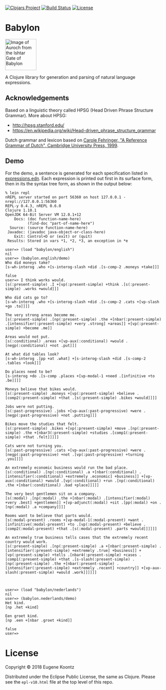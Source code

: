 [![Clojars Project](https://img.shields.io/clojars/v/babylon.svg)](https://clojars.org/babylon)
[![Build Status](https://secure.travis-ci.org/ekoontz/babylon.png?branch=master)](http://travis-ci.org/ekoontz/babylon)
[![License](https://img.shields.io/badge/License-EPL%201.0-red.svg)](https://opensource.org/licenses/EPL-1.0)

# Babylon

<div>
  <a href="https://en.wikipedia.org/wiki/Ishtar_Gate">
    <img alt="Image of Auroch from the Ishtar Gate of Babylon" 
         src="https://www.ancient.eu/uploads/images/738.jpg?v=1485682813" height="100">
  </a>
</div>

A Clojure library for generation and parsing of natural language expressions.

## Acknowledgements

Based on a linguistic theory called HPSG (Head Driven Phrase Structure Grammar). More about HPSG:

- http://hpsg.stanford.edu/
- https://en.wikipedia.org/wiki/Head-driven_phrase_structure_grammar

Dutch grammar and lexicon based on [Carole Fehringer, "A Reference Grammar of Dutch", Cambridge University Press, 1999](https://books.google.nl/books/about/A_Reference_Grammar_of_Dutch.html?id=hXZNkFqILp0C&redir_esc=y). 

## Demo

For the demo, a sentence is generated for each specification listed in
<a href="https://github.com/ekoontz/babylon/blob/master/src/babylon/english/expressions.edn">expressions.edn</a>. 
Each expression is printed out first in its surface form, then in its the syntax tree form, as shown in the output below:

```
% lein repl
nREPL server started on port 56360 on host 127.0.0.1 - nrepl://127.0.0.1:56360
REPL-y 0.4.3, nREPL 0.6.0
Clojure 1.10.1
OpenJDK 64-Bit Server VM 12.0.1+12
    Docs: (doc function-name-here)
          (find-doc "part-of-name-here")
  Source: (source function-name-here)
 Javadoc: (javadoc java-object-or-class-here)
    Exit: Control+D or (exit) or (quit)
 Results: Stored in vars *1, *2, *3, an exception in *e

user=> (load "babylon/english")
nil
user=> (babylon.english/demo)
Who did moneys take?
[s-wh-interog .who +[s-interog-slash +did .[s-comp-2 .moneys +take]]]

false
user=> I think works would.
[s(:present-simple) .I +[vp(:present-simple) +think .[s(:present-simple) .works +would]]]

Who did cats go to?
[s-wh-interog .who +[s-interog-slash +did .[s-comp-2 .cats +[vp-slash +go .to]]]]

The very strong areas become me.
[s(:present-simple) .[np(:present-simple) .the +[nbar(:present-simple) .[intensifier(:present-simple) +very .strong] +areas]] +[vp(:present-simple) +become .me]]

Areas would not put.
[s(:conditional) .areas +[vp-aux(:conditional) +would .[negp(:conditional) +not .put]]]

At what did tables look?
[s-wh-interog .[pp +at .what] +[s-interog-slash +did .[s-comp-2 .tables +look]]]

Do places need to be?
[s-interog +do .[s-comp .places +[vp-modal-1 +need .[infinitive +to .be]]]]

Moneys believe that bikes would.
[s(:present-simple) .moneys +[vp(:present-simple) +believe .[comp2(:present-simple) +that .[s(:present-simple) .bikes +would]]]]

Jobs were not putting.
[s(:past-progressive) .jobs +[vp-aux(:past-progressive) +were .[negp(:past-progressive) +not .putting]]]

Bikes move the studies that felt.
[s(:present-simple) .bikes +[vp(:present-simple) +move .[np(:present-simple) .the +[nbar3(:present-simple) +studies .[comp1(:present-simple) +that .felt]]]]]

Cats were not turning you.
[s(:past-progressive) .cats +[vp-aux(:past-progressive) +were .[negp(:past-progressive) +not .[vp(:past-progressive) +turning .you]]]]

An extremely economic business would run the bad place.
[s(:conditional) .[np(:conditional) .a +[nbar(:conditional) .[intensifier(:conditional) +extremely .economic] +business]] +[vp-aux(:conditional) +would .[vp(:conditional) +run .[np(:conditional) .the +[nbar(:conditional) .bad +place]]]]]

The very best gentlemen sit on a company.
[s(:modal) .[np(:modal) .the +[nbar(:modal) .[intensifier(:modal) +very .best] +gentlemen]] +[vp-adjunct(:modal) +sit .[pp(:modal) +on .[np(:modal) .a +company]]]]

Rooms want to believe that parts would.
[s(:modal-present) .rooms +[vp-modal-1(:modal-present) +want .[infinitive(:modal-present) +to .[vp(:modal-present) +believe .[comp2(:modal-present) +that .[s(:modal-present) .parts +would]]]]]]

An extremely true business tells cases that the extremely recent country would work.
[s(:present-simple) .[np(:present-simple) .a +[nbar(:present-simple) .[intensifier(:present-simple) +extremely .true] +business]] +[vp(:present-simple) +tells .[nbar4(:present-simple) +cases .[comp1(:present-simple) +that .[s-slash(:present-simple) .[np(:present-simple) .the +[nbar(:present-simple) .[intensifier(:present-simple) +extremely .recent] +country]] +[vp-aux-slash(:present-simple) +would .work]]]]]]



user=> (load "babylon/nederlands")
nil
user=> (babylon.nederlands/demo)
Het kind.
[np .het +kind]

Een groet kind.
[np .een +[nbar .groet +kind]]

false
user=>
```

# License

Copyright © 2018 Eugene Koontz

Distributed under the Eclipse Public License, the same as Clojure.
Please see the `epl-v10.html` file at the top level of this repo.

